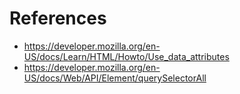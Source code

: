 # References

- <https://developer.mozilla.org/en-US/docs/Learn/HTML/Howto/Use_data_attributes>
- <https://developer.mozilla.org/en-US/docs/Web/API/Element/querySelectorAll>
